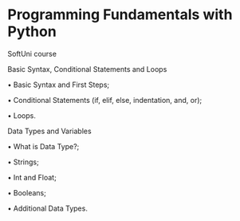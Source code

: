 # Programming Fundamentals with Python
SoftUni course

Basic Syntax, Conditional Statements and Loops

$\bullet$ Basic Syntax and First Steps;

$\bullet$ Conditional Statements (if, elif, else, indentation, and, or);

$\bullet$ Loops.

Data Types and Variables

$\bullet$ What is Data Type?;

$\bullet$ Strings;

$\bullet$ Int and Float;

$\bullet$ Booleans;

$\bullet$ Additional Data Types.
